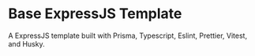 # Base ExpressJS Template

A ExpressJS template built with Prisma, Typescript, Eslint, Prettier, Vitest, and Husky.
